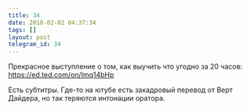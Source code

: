 ```yaml
---
title: 34
date: 2018-02-02 04:37:34
tags: []
layout: post
telegram_id: 34
---
```


Прекрасное выступление о том, как выучить что угодно за 20 часов:
<https://ed.ted.com/on/Imq14bHp>

Есть субтитры. Где-то на ютубе есть закадровый перевод от Верт Дайдера, но так теряются интонации оратора.
